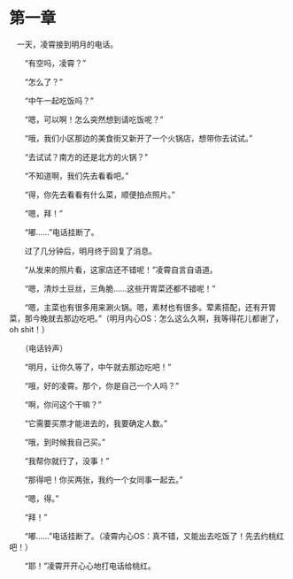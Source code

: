 # 第一章

&#x3000;一天，凌霄接到明月的电话。

&#x3000;&#x3000;“有空吗，凌霄？”

&#x3000;&#x3000;“怎么了？”

&#x3000;&#x3000;“中午一起吃饭吗？”

&#x3000;&#x3000;“嗯，可以啊！怎么突然想到请吃饭呢？”

&#x3000;&#x3000;“哦，我们小区那边的美食街又新开了一个火锅店，想带你去试试。”

&#x3000;&#x3000;“去试试？南方的还是北方的火锅？”

&#x3000;&#x3000;“不知道啊，我们先去看看吧。”

&#x3000;&#x3000;“得，你先去看看有什么菜，顺便拍点照片。”

&#x3000;&#x3000;“嗯，拜！”

&#x3000;&#x3000;“嘟……”电话挂断了。

&#x3000;&#x3000;过了几分钟后，明月终于回复了消息。

&#x3000;&#x3000;“从发来的照片看，这家店还不错呢！”凌霄自言自语道。

&#x3000;&#x3000;“嗯，清炒土豆丝，三角脆……这些开胃菜还都不错呢！”

&#x3000;&#x3000;“嗯，主菜也有很多用来涮火锅。嗯，素材也有很多。荤素搭配，还有开胃菜，那今晚就去那边吃吧。”（明月内心OS：怎么这么久啊，我等得花儿都谢了，oh shit！）

&#x3000;&#x3000;（电话铃声）

&#x3000;&#x3000;“明月，让你久等了，中午就去那边吃吧！”

&#x3000;&#x3000;“哦，好的凌霄。那个，你是自己一个人吗？”

&#x3000;&#x3000;“啊，你问这个干嘛？”

&#x3000;&#x3000;“它需要买票才能进去的，我要确定人数。”

&#x3000;&#x3000;“哦，到时候我自己买。”

&#x3000;&#x3000;“我帮你就行了，没事！”

&#x3000;&#x3000;“那得吧！你买两张，我约一个女同事一起去。”

&#x3000;&#x3000;“嗯，得。”

&#x3000;&#x3000;“拜！”

&#x3000;&#x3000;“嘟……”电话挂断了。（凌霄内心OS：真不错，又能出去吃饭了！先去约桃红吧！）

&#x3000;&#x3000;“耶！”凌霄开开心心地打电话给桃红。


